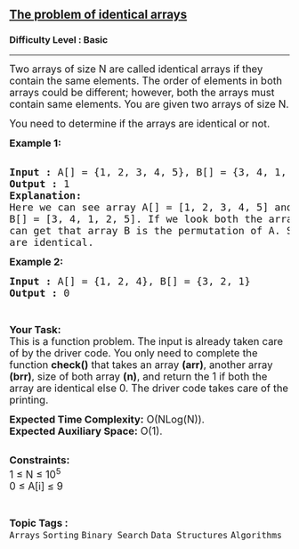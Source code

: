 <h2><a href="https://practice.geeksforgeeks.org/problems/the-problem-of-identical-arrays3229/1?page=1&category[]=Binary%20Search&sortBy=difficulty">The problem of identical arrays</a></h2><h3>Difficulty Level : Basic</h3><hr><div class="problems_problem_content__Xm_eO"><p><span style="font-size:18px">Two arrays of size N are called identical arrays if they contain the same elements. The order of elements in both arrays could be different; however,&nbsp;both the arrays must contain same elements. You are given two arrays of size N.</span></p>

<p><span style="font-size:18px">You need to determine if the arrays are identical or not.</span></p>

<p><span style="font-size:18px"><strong>Example 1:</strong></span><br>
&nbsp;</p>

<pre><span style="font-size:18px"><strong>Input :</strong> A[] = {1, 2, 3, 4, 5}, B[] = {3, 4, 1, 2, 5}
<strong>Output :</strong> 1
<strong>Explanation:</strong>
Here we can see array A[] = [1, 2, 3, 4, 5] and 
B[] = [3, 4, 1, 2, 5]. If we look both the array then we 
can get that array B is the permutation of A. So, both array
are identical. </span></pre>

<p><span style="font-size:18px"><strong>Example 2:</strong></span></p>

<pre><span style="font-size:18px"><strong>Input :</strong> A[] = {1, 2, 4}, B[] = {3, 2, 1} <strong>
Output :</strong> 0 </span></pre>

<p>&nbsp;</p>

<p><span style="font-size:18px"><strong>Your Task:</strong><br>
This is a function problem. The input is already taken care of by the driver code. You only need to complete the function <strong>check()</strong> that takes an array <strong>(arr)</strong>, another array <strong>(brr)</strong>,&nbsp;size of both array&nbsp;<strong>(n)</strong>, and return the 1 if both the array are identical else 0. The driver code takes care of the printing.</span></p>

<p><span style="font-size:18px"><strong>Expected Time Complexity:</strong>&nbsp;O(NLog(N)).<br>
<strong>Expected Auxiliary Space:</strong>&nbsp;O(1).</span><br>
&nbsp;</p>

<p><span style="font-size:18px"><strong>Constraints:</strong><br>
1 ≤ N ≤ 10<sup>5</sup><br>
0 ≤ A[i] ≤ 9</span></p>
</div><br><p><span style=font-size:18px><strong>Topic Tags : </strong><br><code>Arrays</code>&nbsp;<code>Sorting</code>&nbsp;<code>Binary Search</code>&nbsp;<code>Data Structures</code>&nbsp;<code>Algorithms</code>&nbsp;